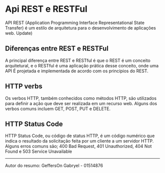 # Api REST e RESTFul

  API REST (Application Programming Interface Representational State Transfer) é um estilo de arquitetura para o desenvolvimento de aplicações web. Update)
    
   ## Diferenças entre REST e RESTFul
    
   A principal diferença entre REST e RESTful é que o REST é um conceito arquitetural, e o RESTful é uma aplicação prática desse conceito, onde uma API É projetada e implementada de acordo com os princípios do REST.

   ## HTTP verbs

   Os verbos HTTP, também conhecidos como métodos HTTP, são utilizados para definir a ação que deve ser realizada em um recurso web. Alguns dos verbos comuns incluem GET, POST, PUT e DELETE.

   ## HTTP Status Code

   HTTP Status Code, ou código de status HTTP, é um código numérico que indica o resultado da solicitação feita por um cliente a um servidor HTTP. Alguns erros comuns são; 400 Bad Request, 401 Unauthorized, 404 Not Found e 503 Service Unavailable

   ---

   Autor do resumo: GeffersOn Gabryel - 01514876
